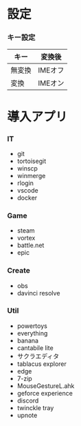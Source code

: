 # 設定
### キー設定
|キー|変換後|
|---|---|
|無変換|IMEオフ|
|変換|IMEオン|

# 導入アプリ
### IT
* git
* tortoisegit
* winscp
* winmerge
* rlogin
* vscode
* docker

### Game
* steam
* vortex
* battle.net
* epic

### Create
* obs
* davinci resolve

### Util
* powertoys
* everything
* banana
* cantabile lite
* サクラエディタ
* tablacus explorer
* edge
* 7-zip
* MouseGestureL.ahk
* geforce experience
* discord
* twinckle tray
* upnote

